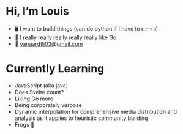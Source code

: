 # Hi, I’m Louis
-  🖥️ I want to build things (can do python if I have to 👉 👈)
-  🦫 I really really really really really like Go
-  📧 vanaardtlj03@gmail.com

# Currently Learning
- JavaScript (aka java)
- Does Svelte count?
- Liking Go more
- Being corporately verbose
- Dynamic interpolation for comprehensive media distribution and analysis as it applies to heuristic community building
- Frogs 🙂
<!---
F0RG-2142/F0RG-2142 is a ✨ special ✨ repository because its `README.md` (this file) appears on your GitHub profile.
You can click the Preview link to take a look at your changes.
--->
